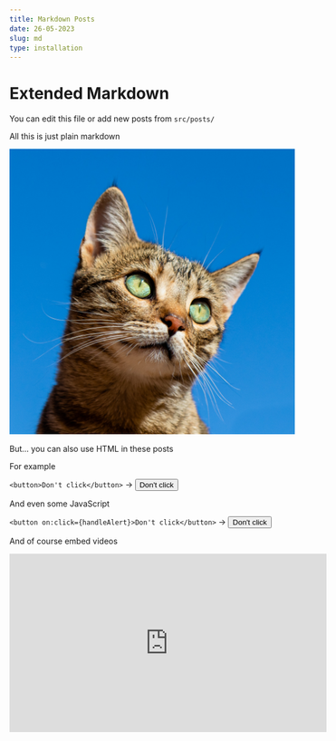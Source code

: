 ```yaml
---
title: Markdown Posts
date: 26-05-2023
slug: md
type: installation
---
```


<script>
    const handleAlert = () => {
        alert("Aha!")
    }
    </script>

# Extended Markdown

You can edit this file or add new posts from `src/posts/`

All this is just plain markdown

![cat](./images/cat.jpg)

But... you can also use HTML in these posts

For example

`<button>Don't click</button>` -> <button>Don't click</button>

And even some JavaScript

`<button on:click={handleAlert}>Don't click</button>` -> <button on:click={handleAlert}>Don't click</button>

And of course embed videos

<iframe width="560" height="315" src="https://www.youtube.com/embed/sIlNIVXpIns" title="YouTube video player" frameborder="0" allow="accelerometer; autoplay; clipboard-write; encrypted-media; gyroscope; picture-in-picture; web-share" allowfullscreen></iframe>
